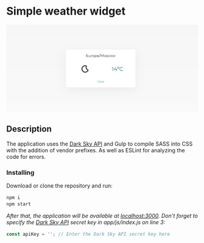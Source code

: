 # Simple weather widget

![Screenshot](https://github.com/quertc/weather-widget/blob/master/preview.png)

## Description

The application uses the [Dark Sky API](https://darksky.net/dev) and Gulp to compile SASS into CSS with the addition of vendor prefixes. As well as ESLint for analyzing the code for errors.

### Installing

Download or clone the repository and run:

```cmd
npm i
npm start
```

_After that, the application will be available at [localhost:3000](http://localhost:3000/). Don't forget to specify the [Dark Sky API](https://darksky.net/dev/account) secret key in app/js/index.js on line 3:_

```javascript
const apiKey = ''; // Enter the Dark Sky API secret key here
```
